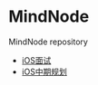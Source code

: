 # MindNode
MindNode repository

- [iOS面试](https://github.com/SepCode/MindNode/tree/master/iOS)
- [iOS中期规划](https://github.com/SepCode/MindNode/tree/master/iOS)
